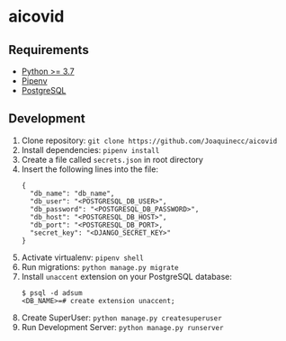 # aicovid

## Requirements

- [Python >= 3.7](https://www.python.org/)
- [Pipenv](https://github.com/pypa/pipenv)
- [PostgreSQL](https://www.postgresql.org/)

## Development

1. Clone repository: `git clone https://github.com/Joaquinecc/aicovid`
2. Install dependencies: `pipenv install`
3. Create a file called `secrets.json` in root directory
4. Insert the following lines into the file:
   ```
   {
     "db_name": "db_name",
     "db_user": "<POSTGRESQL_DB_USER>",
     "db_password": "<POSTGRESQL_DB_PASSWORD>",
     "db_host": "<POSTGRESQL_DB_HOST>",
     "db_port": "<POSTGRESQL_DB_PORT>,
     "secret_key": "<DJANGO_SECRET_KEY>"
   }
   ```
5. Activate virtualenv: `pipenv shell`
6. Run migrations: `python manage.py migrate`
7. Install `unaccent` extension on your PostgreSQL database:
   ```
   $ psql -d adsum
   <DB_NAME>=# create extension unaccent;
   ```
8. Create SuperUser: `python manage.py createsuperuser`
9. Run Development Server: `python manage.py runserver`
